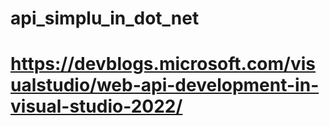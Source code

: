 # api_simplu_in_dot_net
# https://devblogs.microsoft.com/visualstudio/web-api-development-in-visual-studio-2022/
